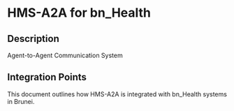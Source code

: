 # HMS-A2A for bn_Health

## Description

Agent-to-Agent Communication System

## Integration Points

This document outlines how HMS-A2A is integrated with bn_Health systems in Brunei.
